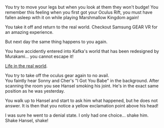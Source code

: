 You try to move your legs but when you look at them they won't budge! You remember this 
feeling when you first got your Oculus Rift, you must have fallen asleep with it on
while playing Marshmallow Kingdom again!

You take it off and return to the real world.
Checkout Samsung GEAR VR for an amazing experience.

But next day the same thing happens to you again.

You have accidently entered into Kafka's world that has been redesigned
by Murakami... you cannot escape it!

[Life in the real world](problems/realproblems.md).

You try to take off the oculus gear again to no avail.  
You faintly hear Sonny and Cher's "I Got You Babe" in the background. 
After scanning the room you see Hansel smoking his joint. 
He's in the exact same position as he was yesterday.


You walk up to Hansel and start to ask him what happened, but he does not answer. 
It is then that you notice a yellow exclamation point above his head!

I was sure he went to a denial state. I only had one choice... shake him. Shake Hansel, shake!